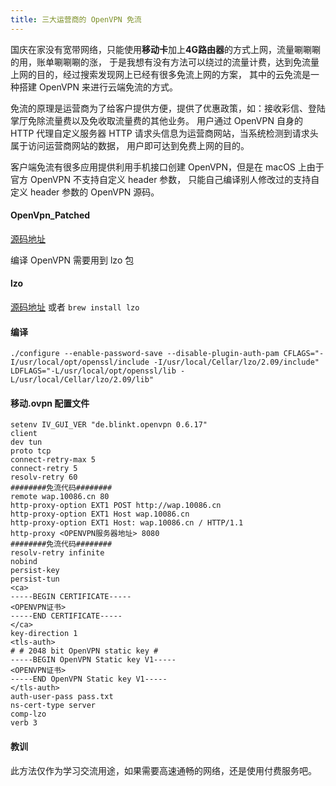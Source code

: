 ```yaml
---
title: 三大运营商的 OpenVPN 免流
---
```


国庆在家没有宽带网络，只能使用**移动卡**加上**4G路由器**的方式上网，流量唰唰唰的用，账单唰唰唰的涨，
于是我想有没有方法可以绕过的流量计费，达到免流量上网的目的，经过搜索发现网上已经有很多免流上网的方案，
其中的云免流是一种搭建 OpenVPN 来进行云端免流的方式。

免流的原理是运营商为了给客户提供方便，提供了优惠政策，如：接收彩信、登陆掌厅免除流量费以及免收取流量费的其他业务。
用户通过 OpenVPN 自身的 HTTP 代理自定义服务器 HTTP 请求头信息为运营商网站，当系统检测到请求头属于访问运营商网站的数据，
用户即可达到免费上网的目的。

客户端免流有很多应用提供利用手机接口创建 OpenVPN，但是在 macOS 上由于官方 OpenVPN 不支持自定义 header 参数，
只能自己编译别人修改过的支持自定义 header 参数的 OpenVPN 源码。

#### OpenVpn_Patched

[源码地址](https://github.com/vikaskumar615/OpenVpn_Patched)

编译 OpenVPN 需要用到 lzo 包

#### lzo

[源码地址](https://www.oberhumer.com/opensource/lzo/) 或者 `brew install lzo`

#### 编译

```
./configure --enable-password-save --disable-plugin-auth-pam CFLAGS="-I/usr/local/opt/openssl/include -I/usr/local/Cellar/lzo/2.09/include" LDFLAGS="-L/usr/local/opt/openssl/lib -L/usr/local/Cellar/lzo/2.09/lib"
```

#### 移动.ovpn 配置文件

```
setenv IV_GUI_VER "de.blinkt.openvpn 0.6.17"
client
dev tun
proto tcp
connect-retry-max 5
connect-retry 5
resolv-retry 60
########免流代码########
remote wap.10086.cn 80
http-proxy-option EXT1 POST http://wap.10086.cn
http-proxy-option EXT1 Host wap.10086.cn
http-proxy-option EXT1 Host: wap.10086.cn / HTTP/1.1
http-proxy <OPENVPN服务器地址> 8080
########免流代码########
resolv-retry infinite
nobind
persist-key
persist-tun
<ca>
-----BEGIN CERTIFICATE-----
<OPENVPN证书>
-----END CERTIFICATE-----
</ca>
key-direction 1
<tls-auth>
# # 2048 bit OpenVPN static key #
-----BEGIN OpenVPN Static key V1-----
<OPENVPN证书>
-----END OpenVPN Static key V1-----
</tls-auth>
auth-user-pass pass.txt
ns-cert-type server
comp-lzo
verb 3
```

#### 教训

此方法仅作为学习交流用途，如果需要高速通畅的网络，还是使用付费服务吧。
